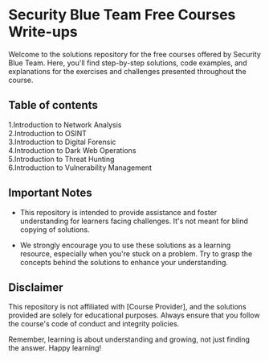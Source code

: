# Security Blue Team Free Courses Write-ups

Welcome to the solutions repository for the free courses offered by Security Blue Team. Here, you'll find step-by-step solutions, code examples, and explanations for the exercises and challenges presented throughout the course.

## Table of contents
1.Introduction to Network Analysis\
2.Introduction to OSINT\
3.Introduction to Digital Forensic\
4.Introduction to Dark Web Operations\
5.Introduction to Threat Hunting\
6.Introduction to Vulnerability Management

## Important Notes

- This repository is intended to provide assistance and foster understanding for learners facing challenges. It's not meant for blind copying of solutions.

- We strongly encourage you to use these solutions as a learning resource, especially when you're stuck on a problem. Try to grasp the concepts behind the solutions to enhance your understanding.

## Disclaimer

This repository is not affiliated with [Course Provider], and the solutions provided are solely for educational purposes. Always ensure that you follow the course's code of conduct and integrity policies.

Remember, learning is about understanding and growing, not just finding the answer. Happy learning!
